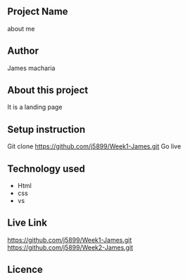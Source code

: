 ## Project Name
about me
## Author
James macharia
## About this project

It is a landing page
## Setup instruction
Git clone https://github.com/j5899/Week1-James.git
Go live
## Technology used
- Html
- css
- vs
## Live Link
https://github.com/j5899/Week1-James.git
https://github.com/j5899/Week2-James.git
## Licence




